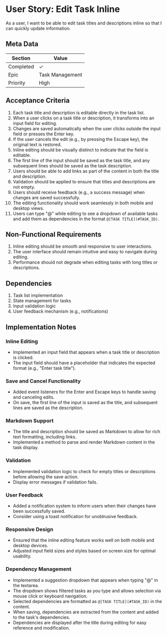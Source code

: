 # User Story: Edit Task Inline
As a user, I want to be able to edit task titles and descriptions inline so that I can quickly update information.

## Meta Data
| Section | Value |
| ------- | ----- |
| Completed | ✓ |
| Epic | Task Management |
| Priority | High |

## Acceptance Criteria

1. Each task title and description is editable directly in the task list.
2. When a user clicks on a task title or description, it transforms into an input field for editing.
3. Changes are saved automatically when the user clicks outside the input field or presses the Enter key.
4. If the user cancels the edit (e.g., by pressing the Escape key), the original text is restored.
5. Inline editing should be visually distinct to indicate that the field is editable.
6. The first line of the input should be saved as the task title, and any subsequent lines should be saved as the task description.
7. Users should be able to add links as part of the content in both the title and description.
8. Validation should be applied to ensure that titles and descriptions are not empty.
9. Users should receive feedback (e.g., a success message) when changes are saved successfully.
10. The editing functionality should work seamlessly in both mobile and desktop views.
11. Users can type "@" while editing to see a dropdown of available tasks and add them as dependencies in the format `@[TASK TITLE](#TASK_ID)`.

## Non-Functional Requirements

1. Inline editing should be smooth and responsive to user interactions.
2. The user interface should remain intuitive and easy to navigate during editing.
3. Performance should not degrade when editing tasks with long titles or descriptions.

## Dependencies

1. Task list implementation
2. State management for tasks
3. Input validation logic
4. User feedback mechanism (e.g., notifications)

## Implementation Notes

### Inline Editing
- Implemented an input field that appears when a task title or description is clicked.
- The input field should have a placeholder that indicates the expected format (e.g., "Enter task title").

### Save and Cancel Functionality
- Added event listeners for the Enter and Escape keys to handle saving and canceling edits.
- On save, the first line of the input is saved as the title, and subsequent lines are saved as the description.

### Markdown Support
- The title and description should be saved as Markdown to allow for rich text formatting, including links.
- Implemented a method to parse and render Markdown content in the task display.

### Validation
- Implemented validation logic to check for empty titles or descriptions before allowing the save action.
- Display error messages if validation fails.

### User Feedback
- Added a notification system to inform users when their changes have been successfully saved.
- Consider using a toast notification for unobtrusive feedback.

### Responsive Design
- Ensured that the inline editing feature works well on both mobile and desktop devices.
- Adjusted input field sizes and styles based on screen size for optimal usability.

### Dependency Management
- Implemented a suggestion dropdown that appears when typing "@" in the textarea.
- The dropdown shows filtered tasks as you type and allows selection via mouse click or keyboard navigation.
- Selected dependencies are formatted as `@[TASK TITLE](#TASK_ID)` in the content.
- When saving, dependencies are extracted from the content and added to the task's dependencies.
- Dependencies are displayed after the title during editing for easy reference and modification.